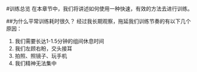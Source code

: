 #训练总览
在本章节中，我们将讲述如何使用一种快速，有效的方法去进行训练。

##为什么平常训练耗时很久？
经过我长期观察，拖延我们训练节奏的有以下几个原因：
1. 我们需要长达1-1.5分钟的组间休息时间
2. 我们左顾右盼，交头接耳
3. 拍照、照镜子、玩手机
4. 我们精神无法集中



